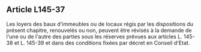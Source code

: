 Article L145-37
----
Les loyers des baux d'immeubles ou de locaux régis par les dispositions du
présent chapitre, renouvelés ou non, peuvent être révisés à la demande de l'une
ou de l'autre des parties sous les réserves prévues aux articles L. 145-38 et L.
145-39 et dans des conditions fixées par décret en Conseil d'Etat.
